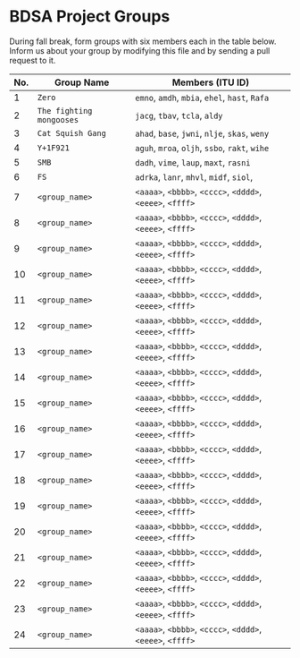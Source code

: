 # BDSA Project Groups

During fall break, form groups with six members each in the table below.
Inform us about your group by modifying this file and by sending a pull request to it.

|  No. | Group Name   | Members (ITU ID)                               |
|------|--------------|------------------------------------------------|
|    1 | `Zero`       | `emno`, `amdh`, `mbia`, `ehel`, `hast`, `Rafa` |
|    2 | `The fighting mongooses` | `jacg`, `tbav`, `tcla`, `aldy`     |
|    3 | `Cat Squish Gang` | `ahad`, `base`, `jwni`, `nlje`, `skas`, `weny` |
|    4 | `Y+1F921`    | `aguh`, `mroa`, `oljh`, `ssbo`, `rakt`, `wihe` |
|    5 | `SMB`        | `dadh`, `vime`, `laup`, `maxt`, `rasni`        |
|    6 | `FS` | `adrka`, `lanr`, `mhvl`, `midf`, `siol`, |
|    7 | `<group_name>` | `<aaaa>`, `<bbbb>`, `<cccc>`, `<dddd>`, `<eeee>`, `<ffff>` |
|    8 | `<group_name>` | `<aaaa>`, `<bbbb>`, `<cccc>`, `<dddd>`, `<eeee>`, `<ffff>` |
|    9 | `<group_name>` | `<aaaa>`, `<bbbb>`, `<cccc>`, `<dddd>`, `<eeee>`, `<ffff>` |
|   10 | `<group_name>` | `<aaaa>`, `<bbbb>`, `<cccc>`, `<dddd>`, `<eeee>`, `<ffff>` |
|   11 | `<group_name>` | `<aaaa>`, `<bbbb>`, `<cccc>`, `<dddd>`, `<eeee>`, `<ffff>` |
|   12 | `<group_name>` | `<aaaa>`, `<bbbb>`, `<cccc>`, `<dddd>`, `<eeee>`, `<ffff>` |
|   13 | `<group_name>` | `<aaaa>`, `<bbbb>`, `<cccc>`, `<dddd>`, `<eeee>`, `<ffff>` |
|   14 | `<group_name>` | `<aaaa>`, `<bbbb>`, `<cccc>`, `<dddd>`, `<eeee>`, `<ffff>` |
|   15 | `<group_name>` | `<aaaa>`, `<bbbb>`, `<cccc>`, `<dddd>`, `<eeee>`, `<ffff>` |
|   16 | `<group_name>` | `<aaaa>`, `<bbbb>`, `<cccc>`, `<dddd>`, `<eeee>`, `<ffff>` |
|   17 | `<group_name>` | `<aaaa>`, `<bbbb>`, `<cccc>`, `<dddd>`, `<eeee>`, `<ffff>` |
|   18 | `<group_name>` | `<aaaa>`, `<bbbb>`, `<cccc>`, `<dddd>`, `<eeee>`, `<ffff>` |
|   19 | `<group_name>` | `<aaaa>`, `<bbbb>`, `<cccc>`, `<dddd>`, `<eeee>`, `<ffff>` |
|   20 | `<group_name>` | `<aaaa>`, `<bbbb>`, `<cccc>`, `<dddd>`, `<eeee>`, `<ffff>` |
|   21 | `<group_name>` | `<aaaa>`, `<bbbb>`, `<cccc>`, `<dddd>`, `<eeee>`, `<ffff>` |
|   22 | `<group_name>` | `<aaaa>`, `<bbbb>`, `<cccc>`, `<dddd>`, `<eeee>`, `<ffff>` |
|   23 | `<group_name>` | `<aaaa>`, `<bbbb>`, `<cccc>`, `<dddd>`, `<eeee>`, `<ffff>` |
|   24 | `<group_name>` | `<aaaa>`, `<bbbb>`, `<cccc>`, `<dddd>`, `<eeee>`, `<ffff>` |
